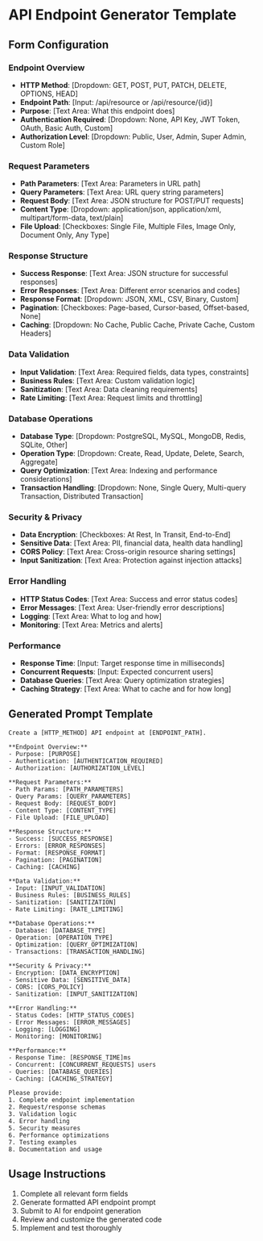 # API Endpoint Generator Template

## Form Configuration

### Endpoint Overview
- **HTTP Method**: [Dropdown: GET, POST, PUT, PATCH, DELETE, OPTIONS, HEAD]
- **Endpoint Path**: [Input: /api/resource or /api/resource/{id}]
- **Purpose**: [Text Area: What this endpoint does]
- **Authentication Required**: [Dropdown: None, API Key, JWT Token, OAuth, Basic Auth, Custom]
- **Authorization Level**: [Dropdown: Public, User, Admin, Super Admin, Custom Role]

### Request Parameters
- **Path Parameters**: [Text Area: Parameters in URL path]
- **Query Parameters**: [Text Area: URL query string parameters]
- **Request Body**: [Text Area: JSON structure for POST/PUT requests]
- **Content Type**: [Dropdown: application/json, application/xml, multipart/form-data, text/plain]
- **File Upload**: [Checkboxes: Single File, Multiple Files, Image Only, Document Only, Any Type]

### Response Structure
- **Success Response**: [Text Area: JSON structure for successful responses]
- **Error Responses**: [Text Area: Different error scenarios and codes]
- **Response Format**: [Dropdown: JSON, XML, CSV, Binary, Custom]
- **Pagination**: [Checkboxes: Page-based, Cursor-based, Offset-based, None]
- **Caching**: [Dropdown: No Cache, Public Cache, Private Cache, Custom Headers]

### Data Validation
- **Input Validation**: [Text Area: Required fields, data types, constraints]
- **Business Rules**: [Text Area: Custom validation logic]
- **Sanitization**: [Text Area: Data cleaning requirements]
- **Rate Limiting**: [Text Area: Request limits and throttling]

### Database Operations
- **Database Type**: [Dropdown: PostgreSQL, MySQL, MongoDB, Redis, SQLite, Other]
- **Operation Type**: [Dropdown: Create, Read, Update, Delete, Search, Aggregate]
- **Query Optimization**: [Text Area: Indexing and performance considerations]
- **Transaction Handling**: [Dropdown: None, Single Query, Multi-query Transaction, Distributed Transaction]

### Security & Privacy
- **Data Encryption**: [Checkboxes: At Rest, In Transit, End-to-End]
- **Sensitive Data**: [Text Area: PII, financial data, health data handling]
- **CORS Policy**: [Text Area: Cross-origin resource sharing settings]
- **Input Sanitization**: [Text Area: Protection against injection attacks]

### Error Handling
- **HTTP Status Codes**: [Text Area: Success and error status codes]
- **Error Messages**: [Text Area: User-friendly error descriptions]
- **Logging**: [Text Area: What to log and how]
- **Monitoring**: [Text Area: Metrics and alerts]

### Performance
- **Response Time**: [Input: Target response time in milliseconds]
- **Concurrent Requests**: [Input: Expected concurrent users]
- **Database Queries**: [Text Area: Query optimization strategies]
- **Caching Strategy**: [Text Area: What to cache and for how long]

## Generated Prompt Template

```
Create a [HTTP_METHOD] API endpoint at [ENDPOINT_PATH].

**Endpoint Overview:**
- Purpose: [PURPOSE]
- Authentication: [AUTHENTICATION_REQUIRED]
- Authorization: [AUTHORIZATION_LEVEL]

**Request Parameters:**
- Path Params: [PATH_PARAMETERS]
- Query Params: [QUERY_PARAMETERS]
- Request Body: [REQUEST_BODY]
- Content Type: [CONTENT_TYPE]
- File Upload: [FILE_UPLOAD]

**Response Structure:**
- Success: [SUCCESS_RESPONSE]
- Errors: [ERROR_RESPONSES]
- Format: [RESPONSE_FORMAT]
- Pagination: [PAGINATION]
- Caching: [CACHING]

**Data Validation:**
- Input: [INPUT_VALIDATION]
- Business Rules: [BUSINESS_RULES]
- Sanitization: [SANITIZATION]
- Rate Limiting: [RATE_LIMITING]

**Database Operations:**
- Database: [DATABASE_TYPE]
- Operation: [OPERATION_TYPE]
- Optimization: [QUERY_OPTIMIZATION]
- Transactions: [TRANSACTION_HANDLING]

**Security & Privacy:**
- Encryption: [DATA_ENCRYPTION]
- Sensitive Data: [SENSITIVE_DATA]
- CORS: [CORS_POLICY]
- Sanitization: [INPUT_SANITIZATION]

**Error Handling:**
- Status Codes: [HTTP_STATUS_CODES]
- Error Messages: [ERROR_MESSAGES]
- Logging: [LOGGING]
- Monitoring: [MONITORING]

**Performance:**
- Response Time: [RESPONSE_TIME]ms
- Concurrent: [CONCURRENT_REQUESTS] users
- Queries: [DATABASE_QUERIES]
- Caching: [CACHING_STRATEGY]

Please provide:
1. Complete endpoint implementation
2. Request/response schemas
3. Validation logic
4. Error handling
5. Security measures
6. Performance optimizations
7. Testing examples
8. Documentation and usage
```

## Usage Instructions

1. Complete all relevant form fields
2. Generate formatted API endpoint prompt
3. Submit to AI for endpoint generation
4. Review and customize the generated code
5. Implement and test thoroughly 